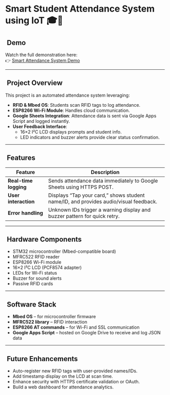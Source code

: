 # Smart Student Attendance System using IoT 🎓📡

## ​ Demo

Watch the full demonstration here:  
👉 [Smart Attendance System Demo](https://www.youtube.com/watch?v=eFRZSLBrb7o)

---

## ​ Project Overview

This project is an automated attendance system leveraging:

- **RFID & Mbed OS**: Students scan RFID tags to log attendance.
- **ESP8266 Wi-Fi Module**: Handles cloud communication.
- **Google Sheets Integration**: Attendance data is sent via Google Apps Script and logged instantly.
- **User Feedback Interface**:
  - 16×2 I²C LCD displays prompts and student info.
  - LED indicators and buzzer alerts provide clear status confirmation.

---

## ​​ Features

| Feature               | Description                                                                 |
|----------------------|-----------------------------------------------------------------------------|
| **Real-time logging**| Sends attendance data immediately to Google Sheets using HTTPS POST.        |
| **User interaction** | Displays “Tap your card,” shows student name/ID, and provides audio/visual feedback. |
| **Error handling**   | Unknown IDs trigger a warning display and buzzer pattern for quick retry.   |

---

## ​ Hardware Components

- STM32 microcontroller (Mbed-compatible board)
- MFRC522 RFID reader
- ESP8266 Wi-Fi module
- 16×2 I²C LCD (PCF8574 adapter)
- LEDs for Wi-Fi status
- Buzzer for sound alerts
- Passive RFID cards

---

## ​ Software Stack

- **Mbed OS** – for microcontroller firmware
- **MFRC522 library** – RFID interaction
- **ESP8266 AT commands** – for Wi-Fi and SSL communication
- **Google Apps Script** – hosted on Google Drive to receive and log JSON data

---
## ​ Future Enhancements

- Auto-register new RFID tags with user-provided names/IDs.
- Add timestamp display on the LCD at scan time.
- Enhance security with HTTPS certificate validation or OAuth.
- Build a web dashboard for attendance analytics.

